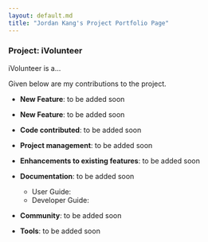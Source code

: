 ```yaml
---
layout: default.md
title: "Jordan Kang's Project Portfolio Page"
---
```


### Project: iVolunteer

iVolunteer is a...

Given below are my contributions to the project.

* **New Feature**: to be added soon
   
* **New Feature**: to be added soon

* **Code contributed**: to be added soon

* **Project management**: to be added soon

* **Enhancements to existing features**: to be added soon

* **Documentation**: to be added soon
    * User Guide:
    * Developer Guide:

* **Community**: to be added soon

* **Tools**: to be added soon